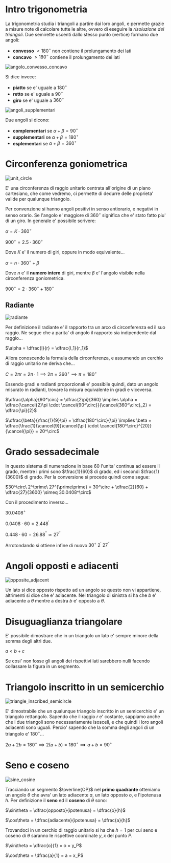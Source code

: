 # Intro trigonometria  

La trigonometria studia i triangoli a partire dai loro angoli, e permette grazie a misure note di calcolare tutte le altre, ovvero di eseguire la *risoluzione dei triangoli*. Due semirette uscenti dallo stesso punto (vertice) formano due angoli:  

* **convesso** $\lt 180^\circ$ non contiene il prolungamento dei lati
* **concavo** $\gt 180^\circ$ contiene il prolungamento dei lati

![angolo_convesso_concavo](https://github.com/dennyb87/elettrotecnica-serale/assets/7195133/e68ef120-67cf-4a30-97c1-944e48d9d2df)  

Si dice invece:  

* **piatto** se e' uguale a $180^\circ$
* **retto** se e' uguale a $90^\circ$
* **giro** se e' uguale a $360^\circ$

![angoli_supplementari](https://github.com/dennyb87/elettrotecnica-serale/assets/7195133/303ef9df-b180-40d6-beef-b850fd86aa51)  

Due angoli si dicono:

* **complementari** se $\alpha + \beta = 90^\circ$
* **supplementari** se $\alpha + \beta = 180^\circ$
* **esplementari** se $\alpha + \beta = 360^\circ$

# Circonferenza goniometrica  

![unit_circle](https://github.com/dennyb87/elettrotecnica-serale/assets/7195133/2ccab7d8-a60b-4e9d-a674-3622ea5487f9)  

E' una circonferenza di raggio unitario centrata all'origine di un piano cartesiano, che come vedremo, ci permette di dedurre delle proprieta' valide per qualunque triangolo.  

Per convenzione si hanno angoli positivi in senso antiorario, e negativi in senso orario. Se l'angolo e' maggiore di $360^\circ$ significa che e' stato fatto piu' di un giro. In generale e' possibile scrivere:  

$\alpha = K \cdot 360^\circ$  

$900^\circ = 2.5 \cdot 360^\circ$  

Dove $K$ e' il numero di giri, oppure in modo equivalente...  

$\alpha = n \cdot 360^\circ + \beta$  

Dove $n$ e' il **numero intero** di giri, mentre $\beta$ e' l'angolo visibile nella circonferenza goniometrica.  

$900^\circ = 2 \cdot 360^\circ + 180^\circ$  

## Radiante  

![radiante](https://github.com/dennyb87/elettrotecnica-serale/assets/7195133/6a5f55ae-7cda-4981-bda6-75dcbf33fc58)  

Per definizione il radiante e' il rapporto tra un arco di circonferenza ed il suo raggio. Ne segue che a parita' di angolo il rapporto sia indipendente dal raggio...  

$\alpha = \dfrac{l}{r} = \dfrac{l_1}{r_1}$  

Allora conoscendo la formula della circonferenza, e assumendo un cerchio di raggio unitario ne deriva che...  

$C = 2\pi r = 2\pi \cdot 1 \implies 2\pi = 360^\circ \implies \pi = 180^\circ$  

Essendo gradi e radianti proporzionali e' possibile quindi, dato un angolo misurato in radianti, trovare la misura equivalente in gradi e viceversa.  

$\dfrac{\alpha}{90^\circ} = \dfrac{2\pi}{360} \implies  \alpha = \dfrac{\cancel{2}\pi \cdot \cancel{90^\circ}}{\cancel{360^\circ}_2} =  \dfrac{\pi}{2}$  

$\dfrac{\beta}{\frac{1}{9}\pi} = \dfrac{180^\circ}{\pi} \implies \beta = \dfrac{\frac{1}{\cancel{9}}\cancel{\pi} \cdot \cancel{180^\circ}^{20}}{\cancel{\pi}} = 20^\circ$  

# Grado sessadecimale  

In questo sistema di numerazione in base $60$ l'unita' continua ad essere il grado, mentre i primi sono $\frac{1}{60}$ di grado, ed i secondi $\frac{1}{3600}$ di grado. Per la conversione si procede quindi come segue:  

$30^\circ\ 2^\prime\ 27^{\prime\prime} = 30^\circ + \dfrac{2}{60} + \dfrac{27}{3600} \simeq 30.0408^\circ$  

Con il procedimento inverso...  

$30.0408^\circ$  

$0.0408 \cdot 60 = 2.448^\prime$  

$0.448 \cdot 60 = 26.88^{\prime\prime} \simeq 27^{\prime\prime}$  

Arrotondando si ottiene infine di nuovo $30^\circ\ 2^\prime\ 27^{\prime\prime}$  

# Angoli opposti e adiacenti  

![opposite_adjacent](https://github.com/dennyb87/elettrotecnica-serale/assets/7195133/7207008a-c563-431e-a3a1-27fd337d34b7)  

Un lato si dice opposto rispetto ad un angolo se questo non vi appartiene, altrimenti si dice che e' adiacente. Nel triangolo di sinistra si ha che $b$ e' adiacente a $\theta$ mentre a destra $b$ e' opposto a $\theta$.  

# Disuguaglianza triangolare  

E' possibile dimostrare che in un triangolo un lato e' sempre minore della somma degli altri due.  

$a < b + c$  

Se cosi' non fosse gli angoli dei rispettivi lati sarebbero nulli facendo collassare la figura in un segmento.  

# Triangolo inscritto in un semicerchio  

![triangle_inscribed_semicircle](https://github.com/dennyb87/elettrotecnica-serale/assets/7195133/4bbd915e-895d-47ef-b88b-5b32c393dfc0)  

E' dimostrabile che un qualunque triangolo inscritto in un semicerchio e' un triangolo rettangolo. Sapendo che il raggio $r$ e' costante, sappiamo anche che i due triangoli sono necessariamente isosceli, e che quindi i loro angoli adiacenti sono uguali. Percio' sapendo che la somma degli angoli di un triangolo e' $180^\circ$...  

$2a + 2b = 180^\circ \implies 2(a + b) = 180^\circ \implies a + b = 90^\circ$  

# Seno e coseno  

![sine_cosine](https://github.com/dennyb87/elettrotecnica-serale/assets/7195133/ef9fd2ec-5bea-4fdd-a60e-8917fc27df88)   

Tracciando un segmento $\overline{OP}$ nel **primo quadrante** otteniamo un angolo $\theta$ che avra' un lato adiacente $a$, un lato opposto $o$, e l'ipotenusa $h$. Per definizione il **seno** ed il **coseno** di $\theta$ sono:  

$\sin\theta = \dfrac{opposto}{ipotenusa} = \dfrac{o}{h}$  

$\cos\theta = \dfrac{adiacente}{ipotenusa} = \dfrac{a}{h}$  

Trovandoci in un cerchio di raggio unitario si ha che $h = 1$ per cui seno e coseno di $\theta$ saranno le rispettive coordinate $y, x$ del punto $P$.  

$\sin\theta = \dfrac{o}{1} = o = y_P$  

$\cos\theta = \dfrac{a}{1} = a = x_P$  
